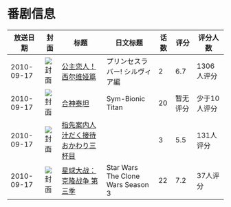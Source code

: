 # 番剧信息

|放送日期|封面|标题|日文标题|话数|评分|评分人数|
|---|---|---|---|---|---|---|
|2010-09-17|![封面](https://bangumi.tv/img/no_icon_subject.png)|[公主恋人！西尔维娅篇](https://bangumi.tv/subject/8631)|プリンセスラバー! シルヴィア編|2|6.7|1306人评分|
|2010-09-17|![封面](https://lain.bgm.tv/pic/cover/c/2e/14/84574_uAFw6.jpg)|[合神泰坦](https://bangumi.tv/subject/84574)|Sym-Bionic Titan|20|暂无评分|少于10人评分|
|2010-09-17|![封面](https://bangumi.tv/img/no_icon_subject.png)|[指先案内人 汁だく接待 おかわり三杯目](https://bangumi.tv/subject/103731)||3|5.5|131人评分|
|2010-09-17|![封面](https://lain.bgm.tv/pic/cover/c/b6/89/20064_IarRR.jpg)|[星球大战：克隆战争 第三季](https://bangumi.tv/subject/137315)|Star Wars The Clone Wars Season 3|22|7.2|37人评分|
